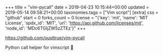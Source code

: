 +++
title = "vim-pycall"
date = 2019-04-23 10:15:44+00:00
updated = 2019-05-14 09:58:21+00:00
taxonomies.tags = ["Vim script"]
[extra]
css = "github"
start = 0
forks_count = 0
license = "{'key': 'mit', 'name': 'MIT License', 'spdx_id': 'MIT', 'url': 'https://api.github.com/licenses/mit', 'node_id': 'MDc6TGljZW5zZTEz'}"
+++

<https://github.com/ousttrue/vim-pycall>

Python call helper for vimscript 🐍

